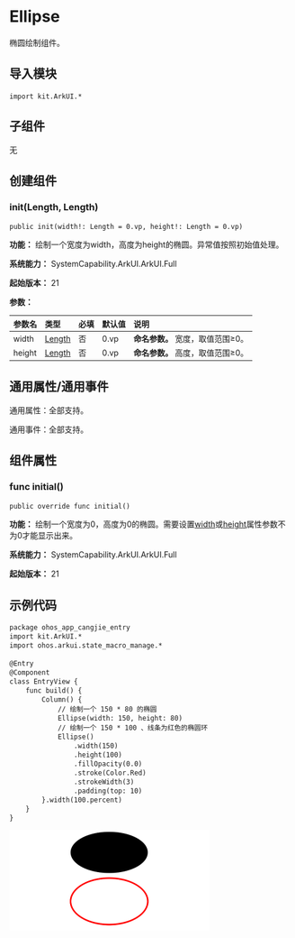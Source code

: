 # Ellipse

椭圆绘制组件。

## 导入模块

```cangjie
import kit.ArkUI.*
```

## 子组件

无

## 创建组件

### init(Length, Length)

```cangjie
public init(width!: Length = 0.vp, height!: Length = 0.vp)
```

**功能：** 绘制一个宽度为width，高度为height的椭圆。异常值按照初始值处理。

**系统能力：** SystemCapability.ArkUI.ArkUI.Full

**起始版本：** 21

**参数：**

|参数名|类型|必填|默认值|说明|
|:---|:---|:---|:---|:---|
|width|[Length](../apis/BasicServicesKit/cj-apis-base.md#interface-length)|否|0.vp|**命名参数。** 宽度，取值范围≥0。|
|height|[Length](../apis/BasicServicesKit/cj-apis-base.md#interface-length)|否|0.vp|**命名参数。** 高度，取值范围≥0。|

## 通用属性/通用事件

通用属性：全部支持。

通用事件：全部支持。

## 组件属性

### func initial()

```cangjie
public override func initial()
```

**功能：** 绘制一个宽度为0，高度为0的椭圆。需要设置[width](./cj-universal-attribute-size.md#func-widthlength)或[height](./cj-universal-attribute-size.md#func-heightlength)属性参数不为0才能显示出来。

**系统能力：** SystemCapability.ArkUI.ArkUI.Full

**起始版本：** 21

## 示例代码

<!-- run -->

```cangjie
package ohos_app_cangjie_entry
import kit.ArkUI.*
import ohos.arkui.state_macro_manage.*

@Entry
@Component
class EntryView {
    func build() {
        Column() {
            // 绘制一个 150 * 80 的椭圆
            Ellipse(width: 150, height: 80)
            // 绘制一个 150 * 100 、线条为红色的椭圆环
            Ellipse()
                .width(150)
                .height(100)
                .fillOpacity(0.0)
                .stroke(Color.Red)
                .strokeWidth(3)
                .padding(top: 10)
        }.width(100.percent)
    }
}
```

![ellipse](./figures/ellipse.png)
